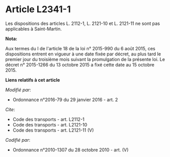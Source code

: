 # Article L2341-1

Les dispositions des articles L. 2112-1, L. 2121-10 et L. 2121-11 ne sont pas applicables à Saint-Martin.

**Nota:**

Aux termes du I de l'article 18 de la loi n° 2015-990 du 6 août 2015, ces dispositions entrent en vigueur à une date fixée
par décret, au plus tard le premier jour du troisième mois suivant la promulgation de la présente loi. Le décret n° 2015-1266
du 13 octobre 2015 a fixé cette date au 15 octobre 2015.

**Liens relatifs à cet article**

_Modifié par_:

  - Ordonnance n°2016-79 du 29 janvier 2016 - art. 2

_Cite_:

  - Code des transports - art. L2112-1
  - Code des transports - art. L2121-10
  - Code des transports - art. L2121-11 (V)

_Codifié par_:

  - Ordonnance n°2010-1307 du 28 octobre 2010 - art. (V)
